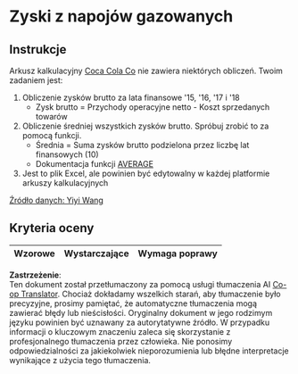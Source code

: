 <!--
CO_OP_TRANSLATOR_METADATA:
{
  "original_hash": "f824bfdb8b12d33293913f76f5c787c5",
  "translation_date": "2025-08-24T21:13:39+00:00",
  "source_file": "2-Working-With-Data/06-non-relational/assignment.md",
  "language_code": "pl"
}
-->
# Zyski z napojów gazowanych

## Instrukcje

Arkusz kalkulacyjny [Coca Cola Co](../../../../2-Working-With-Data/06-non-relational/CocaColaCo.xlsx) nie zawiera niektórych obliczeń. Twoim zadaniem jest: 

1. Obliczenie zysków brutto za lata finansowe '15, '16, '17 i '18
    - Zysk brutto = Przychody operacyjne netto - Koszt sprzedanych towarów
1. Obliczenie średniej wszystkich zysków brutto. Spróbuj zrobić to za pomocą funkcji.
    - Średnia = Suma zysków brutto podzielona przez liczbę lat finansowych (10)
    - Dokumentacja funkcji [AVERAGE](https://support.microsoft.com/en-us/office/average-function-047bac88-d466-426c-a32b-8f33eb960cf6)
1. Jest to plik Excel, ale powinien być edytowalny w każdej platformie arkuszy kalkulacyjnych

[Źródło danych: Yiyi Wang](https://www.kaggle.com/yiyiwang0826/cocacola-excel)

## Kryteria oceny

Wzorowe | Wystarczające | Wymaga poprawy
--- | --- | --- |

**Zastrzeżenie**:  
Ten dokument został przetłumaczony za pomocą usługi tłumaczenia AI [Co-op Translator](https://github.com/Azure/co-op-translator). Chociaż dokładamy wszelkich starań, aby tłumaczenie było precyzyjne, prosimy pamiętać, że automatyczne tłumaczenia mogą zawierać błędy lub nieścisłości. Oryginalny dokument w jego rodzimym języku powinien być uznawany za autorytatywne źródło. W przypadku informacji o kluczowym znaczeniu zaleca się skorzystanie z profesjonalnego tłumaczenia przez człowieka. Nie ponosimy odpowiedzialności za jakiekolwiek nieporozumienia lub błędne interpretacje wynikające z użycia tego tłumaczenia.